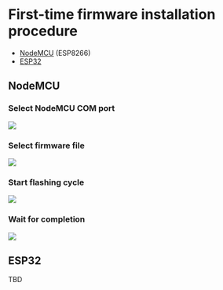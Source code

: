 # First-time firmware installation procedure

- [NodeMCU](https://github.com/lyusupov/SoftRF/blob/master/software/firmware/binaries/README.md#nodemcu) (ESP8266)
- [ESP32](https://github.com/lyusupov/SoftRF/blob/master/software/firmware/binaries/README.md#esp32)

## NodeMCU

### Select NodeMCU COM port
![](https://github.com/lyusupov/SoftRF/blob/master/software/firmware/info/NodeMCU-Flasher-1.GIF)



### Select firmware file
![](https://github.com/lyusupov/SoftRF/blob/master/software/firmware/info/NodeMCU-Flasher-2.GIF)



### Start flashing cycle
![](https://github.com/lyusupov/SoftRF/blob/master/software/firmware/info/NodeMCU-Flasher-3.GIF)



### Wait for completion
![](https://github.com/lyusupov/SoftRF/blob/master/software/firmware/info/NodeMCU-Flasher-4.GIF)

## ESP32

TBD
